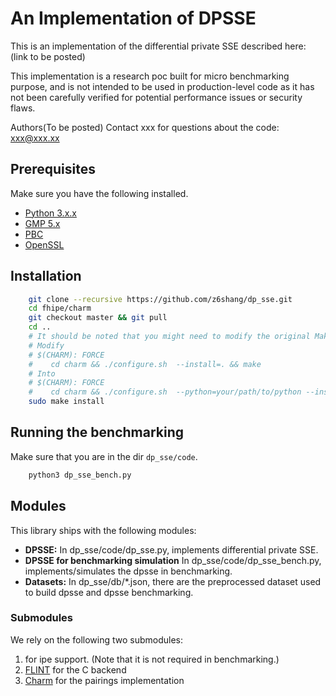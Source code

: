 # An Implementation of DPSSE

This is an implementation of the differential private SSE described here: (link to be posted)

This implementation is a research poc built for micro benchmarking purpose, and is not intended to be used in production-level code as it has not been carefully verified for potential performance issues or security flaws.

Authors(To be posted)
Contact xxx for questions about the code: xxx@xxx.xx

## Prerequisites

Make sure you have the following installed.

 * [Python 3.x.x](https://www.python.org/downloads/release/python-350/)
 * [GMP 5.x](http://gmplib.org/)
 * [PBC](http://crypto.stanford.edu/pbc/download.html) 
 * [OpenSSL](http://www.openssl.org/source/)

 ## Installation 

```bash
    git clone --recursive https://github.com/z6shang/dp_sse.git
    cd fhipe/charm
    git checkout master && git pull
    cd ..
    # It should be noted that you might need to modify the original Makefile in the following way if you are using conda environments
    # Modify 
    # $(CHARM): FORCE
    #    cd charm && ./configure.sh  --install=. && make
    # Into
    # $(CHARM): FORCE
    #	 cd charm && ./configure.sh  --python=your/path/to/python --install=. && make
    sudo make install
```

## Running the benchmarking

Make sure that you are in the dir `dp_sse/code`.

```bash
	python3 dp_sse_bench.py
```

## Modules

This library ships with the following modules:

 * **DPSSE:** In dp_sse/code/dp_sse.py, implements differential private SSE.
 * **DPSSE for benchmarking simulation** In dp_sse/code/dp_sse_bench.py, implements/simulates the dpsse in benchmarking.
 * **Datasets:** In dp_sse/db/*.json, there are the preprocessed dataset used to build dpsse and dpsse benchmarking.

### Submodules

We rely on the following two submodules:

1.  for ipe support. (Note that it is not required in benchmarking.)
   1.  [FLINT](http://flintlib.org/) for the C backend 
   2. [Charm](http://charm-crypto.com/) for the pairings implementation 
